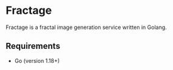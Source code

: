 # Fractage

Fractage is a fractal image generation service written in Golang.

## Requirements

+ Go (version 1.18+)
